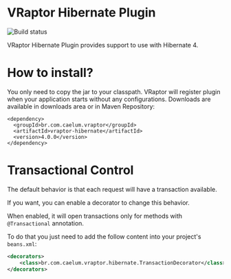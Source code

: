 # VRaptor Hibernate Plugin

![Build status](https://secure.travis-ci.org/caelum/vraptor-hibernate.png)

VRaptor Hibernate Plugin provides support to use with Hibernate 4.

# How to install?

You only need to copy the jar to your classpath. VRaptor will register plugin when 
your application starts without any configurations. Downloads are available in 
downloads area or in Maven Repository:

	<dependency>
	  <groupId>br.com.caelum.vraptor</groupId>
	  <artifactId>vraptor-hibernate</artifactId>
	  <version>4.0.0</version>
	</dependency>

# Transactional Control

The default behavior is that each request will have a transaction available.

If you want, you can enable a decorator to change this behavior. 

When enabled, it will open transactions only for methods with `@Transactional` annotation. 

To do that you just need to add the follow content into your project's `beans.xml`:

```xml
<decorators>
    <class>br.com.caelum.vraptor.hibernate.TransactionDecorator</class>
</decorators>
```